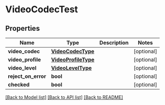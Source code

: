 # VideoCodecTest

## Properties
Name | Type | Description | Notes
------------ | ------------- | ------------- | -------------
**video_codec** | [**VideoCodecType**](VideoCodecType.md) |  | [optional] 
**video_profile** | [**VideoProfileType**](VideoProfileType.md) |  | [optional] 
**video_level** | [**VideoLevelType**](VideoLevelType.md) |  | [optional] 
**reject_on_error** | **bool** |  | [optional] 
**checked** | **bool** |  | [optional] 

[[Back to Model list]](../README.md#documentation-for-models) [[Back to API list]](../README.md#documentation-for-api-endpoints) [[Back to README]](../README.md)


